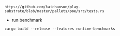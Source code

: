 

~~~
https://github.com/kaichaosun/play-substrate/blob/master/pallets/poe/src/tests.rs
~~~

* run benchmark
~~~
cargo build --release --features runtime-benchmarks
~~~